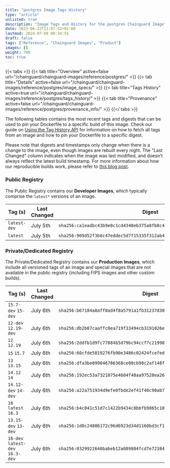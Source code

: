 ```yaml
---
title: "postgres Image Tags History"
type: "article"
unlisted: true
description: "Image Tags and History for the postgres Chainguard Image"
date: 2023-06-22T11:07:52+02:00
lastmod: 2024-07-08 00:34:55
draft: false
tags: ["Reference", "Chainguard Images", "Product"]
images: []
weight: 700
toc: true
---
```


{{< tabs >}}
{{< tab title="Overview" active=false url="/chainguard/chainguard-images/reference/postgres/" >}}
{{< tab title="Details" active=false url="/chainguard/chainguard-images/reference/postgres/image_specs/" >}}
{{< tab title="Tags History" active=true url="/chainguard/chainguard-images/reference/postgres/tags_history/" >}}
{{< tab title="Provenance" active=false url="/chainguard/chainguard-images/reference/postgres/provenance_info/" >}}
{{</ tabs >}}

The following tables contains the most recent tags and digests that can be used to pin your Dockerfile to a specific build of this image. Check our guide on [Using the Tag History API](/chainguard/chainguard-images/using-the-tag-history-api/) for information on how to fetch all tags from an image and how to pin your Dockerfile to a specific digest.

Please note that digests and timestamps only change when there is a change to the image, even though images are rebuilt every night. The "Last Changed" column indicates when the image was last modified, and doesn't always reflect the latest build timestamp. For more information about how our reproducible builds work, please refer to [this blog post](https://www.chainguard.dev/unchained/reproducing-chainguards-reproducible-image-builds).

### Public Registry
The Public Registry contains our **Developer Images**, which typically comprise the `latest*` versions of an image.

| Tag (s)       | Last Changed | Digest                                                                    |
|---------------|--------------|---------------------------------------------------------------------------|
|  `latest-dev` | July 5th     | `sha256:ca1eadbc43b9e0c1cd4340eb375a8fb8c4d30a17d5d8d480b100b2929cfca529` |
|  `latest`     | July 5th     | `sha256:909d52f3b0c47eddec5d7f15335f312ab404ae0883e080bb036797915ac255de` |


### Private/Dedicated Registry
The Private/Dedicated Registry contains our **Production Images**, which include all versioned tags of an image and special images that are not available in the public registry (including FIPS images and other custom builds).

| Tag (s)                           | Last Changed | Digest                                                                    |
|-----------------------------------|--------------|---------------------------------------------------------------------------|
|  `15.7-dev` `15-dev`              | July 6th     | `sha256:b67184a8aff0ad4f8a5791a1fb31237d30d5e476f7742239797ea81c7df1165e` |
|  `12-dev` `12.19-dev`             | July 6th     | `sha256:db2b07caaffc0ea719f33494cb3191026efaf6156c4b0ca229c47c8dfbea1f60` |
|  `12` `12.19`                     | July 6th     | `sha256:2ddfb1d9fc77884b5d79bc94ccf7c2199848960a198ac50506b8ddaace96d0a1` |
|  `15` `15.7`                      | July 6th     | `sha256:60cfde5819276fb90e3486c02424fcefedb62b1d0803fd2ee23318d36ee6c379` |
|  `13` `13.15`                     | July 6th     | `sha256:dfa3be099846786368ce00cb98c2af148f7365aa94e3c53ac20278358d828869` |
|  `14.12` `14`                     | July 6th     | `sha256:192ec53a7321075e4604f48aa97528ea26ba935bcee5e885646fbfacc1ae1980` |
|  `14.12-dev` `14-dev`             | July 6th     | `sha256:a22a751934d9efe0fbde2ef41f40c90ab745a7c4873eedf0a6de0ade9ca3407e` |
|  `16` `latest` `16.3`             | July 6th     | `sha256:b4c041c51d7c1422b9434c8bbfb9865c108edf3faf3109677932d238e3a25a1c` |
|  `13.15-dev` `13-dev`             | July 6th     | `sha256:1d0c24806172c96d6923d34d1160bd3cf1748e2ce84278cc2a4e973f6266dfef` |
|  `16-dev` `latest-dev` `16.3-dev` | July 6th     | `sha256:0329922640babeb12a089804fcd7e72384313e7726953b8a10599ecfd20cc669` |

